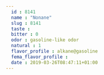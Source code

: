 ```yaml
---
  id : 8141
  name : "Nonane"
  slug : 8141
  taste : 
  bitter : 0
  odor : gasoline-like odor
  natural : 1
  flavor_profile : alkane@gasoline
  fema_flavor_profile : 
  date : 2019-03-26T08:47:11+01:00
---
```



